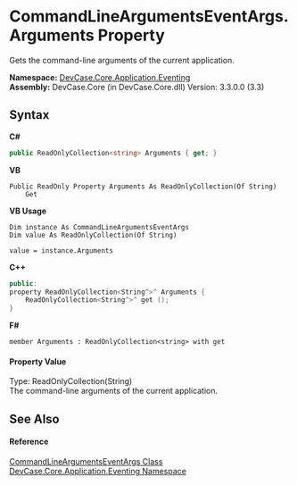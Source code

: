 # CommandLineArgumentsEventArgs.Arguments Property 
 

Gets the command-line arguments of the current application.

**Namespace:**&nbsp;<a href="N_DevCase_Core_Application_Eventing">DevCase.Core.Application.Eventing</a><br />**Assembly:**&nbsp;DevCase.Core (in DevCase.Core.dll) Version: 3.3.0.0 (3.3)

## Syntax

**C#**<br />
``` C#
public ReadOnlyCollection<string> Arguments { get; }
```

**VB**<br />
``` VB
Public ReadOnly Property Arguments As ReadOnlyCollection(Of String)
	Get
```

**VB Usage**<br />
``` VB Usage
Dim instance As CommandLineArgumentsEventArgs
Dim value As ReadOnlyCollection(Of String)

value = instance.Arguments

```

**C++**<br />
``` C++
public:
property ReadOnlyCollection<String^>^ Arguments {
	ReadOnlyCollection<String^>^ get ();
}
```

**F#**<br />
``` F#
member Arguments : ReadOnlyCollection<string> with get

```


#### Property Value
Type: ReadOnlyCollection(String)<br />The command-line arguments of the current application.

## See Also


#### Reference
<a href="T_DevCase_Core_Application_Eventing_CommandLineArgumentsEventArgs">CommandLineArgumentsEventArgs Class</a><br /><a href="N_DevCase_Core_Application_Eventing">DevCase.Core.Application.Eventing Namespace</a><br />